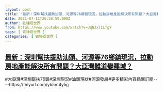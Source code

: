 ```yaml
---
layout: post
title: "最新：深圳幫扶援助汕頭、河源等76鄉鎮現況，拉動房地產能解決所有問題？大亞灣難道變睡城？"
date: 2021-07-11T20:58:59.000Z
author: 铁锤观世界
from: https://www.youtube.com/watch?v=UqNJxl1LTgY
tags: [ 铁锤观世界 ]
categories: [ 铁锤观世界 ]
---
```

<!--1626037139000-->
[最新：深圳幫扶援助汕頭、河源等76鄉鎮現況，拉動房地產能解決所有問題？大亞灣難道變睡城？](https://www.youtube.com/watch?v=UqNJxl1LTgY)
------

<div>
#大亞灣#深圳幫扶76鎮#深圳現況#汕頭現狀#河源發展#更多精彩內容點擊訂閱----https://tinyurl.com/yb5m4y5g
</div>
